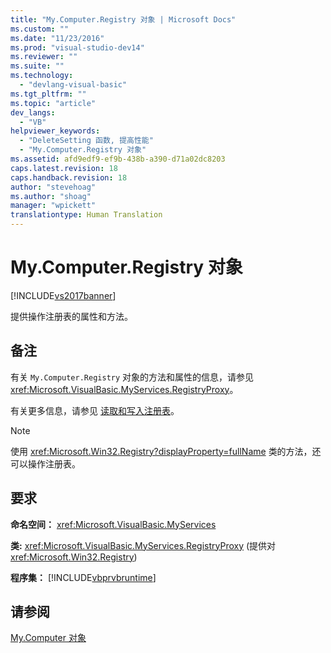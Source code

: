 ```yaml
---
title: "My.Computer.Registry 对象 | Microsoft Docs"
ms.custom: ""
ms.date: "11/23/2016"
ms.prod: "visual-studio-dev14"
ms.reviewer: ""
ms.suite: ""
ms.technology: 
  - "devlang-visual-basic"
ms.tgt_pltfrm: ""
ms.topic: "article"
dev_langs: 
  - "VB"
helpviewer_keywords: 
  - "DeleteSetting 函数, 提高性能"
  - "My.Computer.Registry 对象"
ms.assetid: afd9edf9-ef9b-438b-a390-d71a02dc8203
caps.latest.revision: 18
caps.handback.revision: 18
author: "stevehoag"
ms.author: "shoag"
manager: "wpickett"
translationtype: Human Translation
---
```

# My.Computer.Registry 对象
[!INCLUDE[vs2017banner](../../../csharp/includes/vs2017banner.md)]

提供操作注册表的属性和方法。  
  
## 备注  
 有关 `My.Computer.Registry` 对象的方法和属性的信息，请参见 <xref:Microsoft.VisualBasic.MyServices.RegistryProxy>。  
  
 有关更多信息，请参见 [读取和写入注册表](../../../visual-basic/developing-apps/programming/computer-resources/reading-from-and-writing-to-the-registry.md)。  
  
> [!NOTE]
>  使用 <xref:Microsoft.Win32.Registry?displayProperty=fullName> 类的方法，还可以操作注册表。  
  
## 要求  
 **命名空间：** <xref:Microsoft.VisualBasic.MyServices>  
  
 **类:** <xref:Microsoft.VisualBasic.MyServices.RegistryProxy> \(提供对 <xref:Microsoft.Win32.Registry>\)  
  
 **程序集：** [!INCLUDE[vbprvbruntime](../../../visual-basic/language-reference/objects/includes/vbprvbruntime_md.md)]  
  
## 请参阅  
 [My.Computer 对象](../../../visual-basic/language-reference/objects/my-computer-object.md)